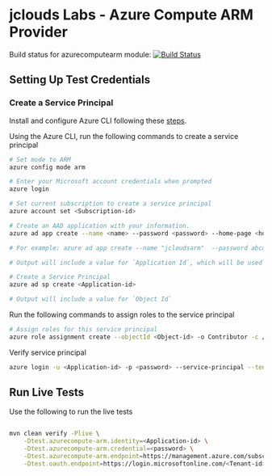 jclouds Labs - Azure Compute ARM Provider
============

Build status for azurecomputearm module:
[![Build Status](https://jclouds.ci.cloudbees.com/buildStatus/icon?job=jclouds-labs/org.apache.jclouds.labs$azurecompute-arm)](https://jclouds.ci.cloudbees.com/job/jclouds-labs/org.apache.jclouds.labs$azurecompute-arm/)



## Setting Up Test Credentials

### Create a Service Principal

Install and configure Azure CLI following these [steps](http://azure.microsoft.com/en-us/documentation/articles/xplat-cli/).

Using the Azure CLI, run the following commands to create a service principal

```bash
# Set mode to ARM
azure config mode arm

# Enter your Microsoft account credentials when prompted
azure login

# Set current subscription to create a service principal
azure account set <Subscription-id>

# Create an AAD application with your information.
azure ad app create --name <name> --password <password> --home-page <home-page> --identifier-uris <identifier-uris>

# For example: azure ad app create --name "jcloudsarm"  --password abcd --home-page "https://jcloudsarm" --identifier-uris "https://jcloudsarm"

# Output will include a value for `Application Id`, which will be used for the live tests

# Create a Service Principal
azure ad sp create <Application-id>

# Output will include a value for `Object Id`

```

Run the following commands to assign roles to the service principal

```bash
# Assign roles for this service principal
azure role assignment create --objectId <Object-id> -o Contributor -c /subscriptions/<Subscription-id>/
```

Verify service principal

```bash
azure login -u <Application-id> -p <password> --service-principal --tenant <Tenant-id>
```

## Run Live Tests

Use the following to run the live tests

```bash

mvn clean verify -Plive \
    -Dtest.azurecompute-arm.identity=<Application-id> \
    -Dtest.azurecompute-arm.credential=<password> \
    -Dtest.azurecompute-arm.endpoint=https://management.azure.com/subscriptions/<Subscription-id> \
    -Dtest.oauth.endpoint=https://login.microsoftonline.com/<Tenant-id>/oauth2/token
```
